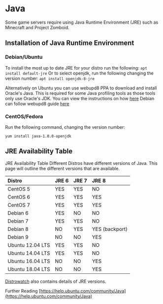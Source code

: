 # Java

Some game servers require using Java Runtime Environment \(JRE\) such as Minecraft and Project Zomboid.

## Installation of Java Runtime Environment

### Debian/Ubuntu

To install the most up to date JRE for your distro run the following: `apt install default-jre` Or to select openjdk, run the following changing the version number: `apt install openjdk-8-jre` 

Alternatively on Ubuntu you can use webupd8 PPA to download and install Oracle's Java. This is required for some Java profiling tools as those tools only use Oracle's JDK. You can view the instructions on how [here](http://www.webupd8.org/2012/09/install-oracle-java-8-in-ubuntu-via-ppa.html) Debian can follow webupd8 guide [here](http://www.webupd8.org/2014/03/how-to-install-oracle-java-8-in-debian.html)

### CentOS/Fedora

Run the following command, changing the version number:

```text
yum install java-1.8.0-openjdk
```

## JRE Availability Table

JRE Availability Table Different Distros have different versions of Java. This page will outline the different versions that are available.

| Distro | JRE 6 | JRE 7 | JRE 8 |
| :--- | :--- | :--- | :--- |
| CentOS 5 | YES | YES | NO |
| CentOS 6 | YES | YES | YES |
| CentOS 7 | YES | YES | YES |
| Debian 6 | YES | NO | NO |
| Debian 7 | YES | YES | NO |
| Debian 8 | NO | YES | YES \(backport\) |
| Debian 9 | NO | NO | YES |
| Ubuntu 12.04 LTS | YES | YES | NO |
| Ubuntu 14.04 LTS | YES | YES | NO |
| Ubuntu 16.04 LTS | NO | NO | YES |
| Ubuntu 18.04 LTS | NO | NO | YES |

[Distrowatch](https://distrowatch.com) also contains details of JRE versions.

Further Reading [https://help.ubuntu.com/community/Java](https://help.ubuntu.com/community/Java)

